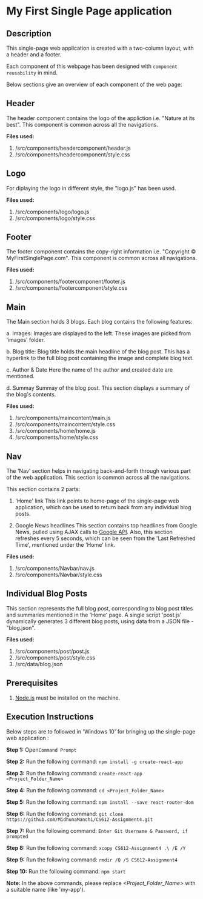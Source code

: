 # My First Single Page application



## Description

This single-page web application is created with a two-column layout, with a header and a footer.

Each component of this webpage has been designed with ```component reusability``` in mind.

Below sections give an overview of each component of the web page:


## Header

The header component contains the logo of the appliction i.e. "Nature at its best".
This component is common across all the navigations.

**Files used:**
1. /src/components/headercomponent/header.js
2. /src/components/headercomponent/style.css



## **Logo**
For diplaying the logo in different style, the "logo.js" has been used.

**Files used:**
1. /src/components/logo/logo.js
2. /src/components/logo/style.css



## Footer

The footer component contains the copy-right information i.e. "Copyright © MyFirstSinglePage.com".
This component is common across all navigations.

**Files used:**
1. /src/components/footercomponent/footer.js
2. /src/components/footercomponent/style.css



## Main

The Main section holds 3 blogs. Each blog contains the following features:

 a. Images:
    Images are displayed to the left.
    These images are picked from 'images' folder.
	
 b. Blog title:
    Blog title holds the main headline of the blog post.
    This has a hyperlink to the full blog post containing the image and complete blog text.
	
 c. Author & Date
    Here the name of the author and created date are mentioned.
 
 d. Summay
    Summay of the blog post. This section displays a summary of the blog's contents.

**Files used:**
1. /src/components/maincontent/main.js
2. /src/components/maincontent/style.css
3. /src/components/home/home.js
4. /src/components/home/style.css



## Nav

The 'Nav' section helps in navigating back-and-forth through various part of the web application.
This section is common across all the navigations.

This section contains 2 parts:

1. 'Home' link
    This link points to home-page of the single-page web application, which can be used to return back from any individual blog posts.

2. Google News headlines
   This section contains top headlines from Google News, pulled using AJAX calls to [Google API](https://newsapi.org/s/google-news-api).
   Also, this section refreshes every 5 seconds, which can be seen from the 'Last Refreshed Time', mentioned under the 'Home' link.

**Files used:**
1. /src/components/Navbar/nav.js
2. /src/components/Navbar/style.css



## Individual Blog Posts

This section represents the full blog post, corresponding to blog post titles and summaries mentioned in the 'Home' page.
A single script 'post.js' dynamically generates 3 different blog posts, using data from a JSON file - "blog.json".

**Files used:**
1. /src/components/post/post.js
2. /src/components/post/style.css
3. /src/data/blog.json



## Prerequisites

1. [Node.js](https://nodejs.org/en/download/) must be installed on the machine.



## Execution Instructions

Below steps are to followed in 'Windows 10' for bringing up the single-page web application :

**Step 1:**  Open```Command Prompt```

**Step 2:**  Run the following command: ```npm install -g create-react-app```

**Step 3:**  Run the following command: ```create-react-app <Project_Folder_Name>```

**Step 4:**  Run the following command: ```cd <Project_Folder_Name>```

**Step 5:**  Run the following command: ```npm install --save react-router-dom```

**Step 6:**  Run the following command: ```git clone https://github.com/MidhunaManchi/CS612-Assignment4.git```

**Step 7:**  Run the following command: ```Enter Git Username & Password, if prompted```

**Step 8:**  Run the following command: ```xcopy CS612-Assignment4 .\ /E /Y```

**Step 9:**  Run the following command: ```rmdir /Q /S CS612-Assignment4```

**Step 10:** Run the following command: ```npm start```

**Note:** In the above commands, please replace *<Project_Folder_Name>* with a suitable name (like 'my-app').
